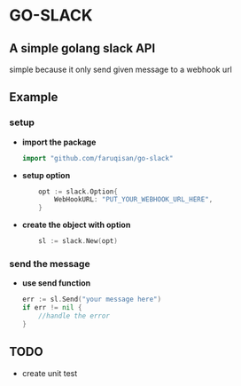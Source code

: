 # GO-SLACK

## A simple golang slack API

simple because it only send given message to a webhook url

## Example

### setup

- **import the package**

    ```go
    import "github.com/faruqisan/go-slack"
    ```
- **setup option**

    ```go
        opt := slack.Option{
            WebHookURL: "PUT_YOUR_WEBHOOK_URL_HERE",
        }
    ```
- **create the object with option**

    ```go
        sl := slack.New(opt)
    ```

### send the message

- **use send function**
    ```go
    err := sl.Send("your message here")
    if err != nil {
        //handle the error
    }
    ```
## TODO

- create unit test